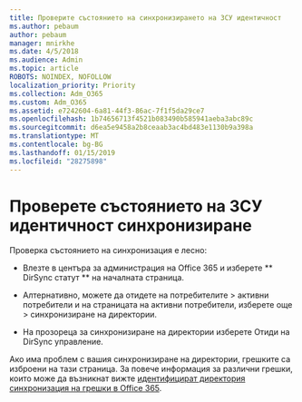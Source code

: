 ```yaml
---
title: Проверите състоянието на синхронизирането на ЗСУ идентичност
ms.author: pebaum
author: pebaum
manager: mnirkhe
ms.date: 4/5/2018
ms.audience: Admin
ms.topic: article
ROBOTS: NOINDEX, NOFOLLOW
localization_priority: Priority
ms.collection: Adm_O365
ms.custom: Adm_O365
ms.assetid: e7242604-6a81-44f3-86ac-7f1f5da29ce7
ms.openlocfilehash: 1b74656713f4521b083490b585941aeba3abc89c
ms.sourcegitcommit: d6ea5e9458a2b8ceaab3ac4bd483e1130b9a398a
ms.translationtype: MT
ms.contentlocale: bg-BG
ms.lasthandoff: 01/15/2019
ms.locfileid: "28275898"
---
```

# <a name="check-aad-identity-sync-status"></a>Проверете състоянието на ЗСУ идентичност синхронизиране

Проверка състоянието на синхронизация е лесно: 
  
- Влезте в центъра за администрация на Office 365 и изберете ** DirSync статут ** на началната страница. 
    
- Алтернативно, можете да отидете на потребителите \> активни потребители и на страницата на активни потребители, изберете още \> синхронизиране на директории.
    
- На прозореца за синхронизиране на директории изберете Отиди на DirSync управление. 
    
Ако има проблем с вашия синхронизиране на директории, грешките са изброени на тази страница. За повече информация за различни грешки, които може да възникнат вижте [идентифицират директория синхронизация на грешки в Office 365](https://support.office.com/article/b4fc07a5-97ea-4ca6-9692-108acab74067).
  

